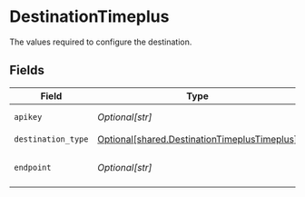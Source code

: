 # DestinationTimeplus

The values required to configure the destination.


## Fields

| Field                                                                                                  | Type                                                                                                   | Required                                                                                               | Description                                                                                            | Example                                                                                                |
| ------------------------------------------------------------------------------------------------------ | ------------------------------------------------------------------------------------------------------ | ------------------------------------------------------------------------------------------------------ | ------------------------------------------------------------------------------------------------------ | ------------------------------------------------------------------------------------------------------ |
| `apikey`                                                                                               | *Optional[str]*                                                                                        | :heavy_check_mark:                                                                                     | Personal API key                                                                                       |                                                                                                        |
| `destination_type`                                                                                     | [Optional[shared.DestinationTimeplusTimeplus]](undefined/models/shared/destinationtimeplustimeplus.md) | :heavy_check_mark:                                                                                     | N/A                                                                                                    |                                                                                                        |
| `endpoint`                                                                                             | *Optional[str]*                                                                                        | :heavy_minus_sign:                                                                                     | Timeplus workspace endpoint                                                                            | https://us.timeplus.cloud/workspace_id                                                                 |